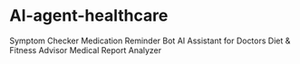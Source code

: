 # AI-agent-healthcare
Symptom Checker 
Medication Reminder Bot
AI Assistant for Doctors
Diet & Fitness Advisor 
Medical Report Analyzer

